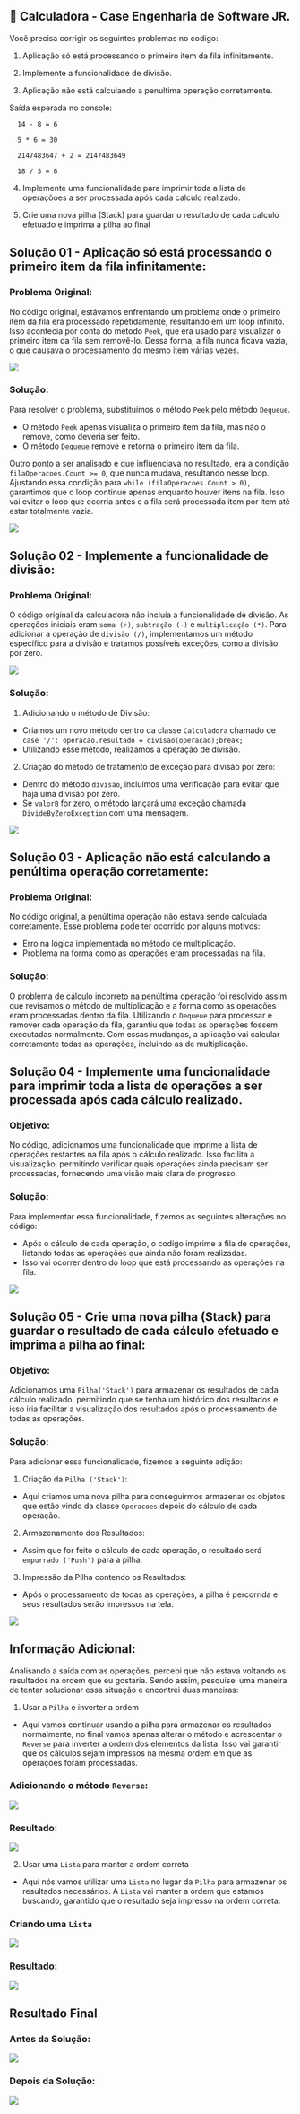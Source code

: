 ## 🧮 Calculadora - Case Engenharia de Software JR.

Você precisa corrigir os seguintes problemas no codigo:

1. Aplicação só está processando o primeiro item da fila infinitamente.

2. Implemente a funcionalidade de divisão.

3. Aplicação não está calculando a penultima operação corretamente.

Saída esperada no console:

```saída
  14 - 8 = 6

  5 * 6 = 30

  2147483647 + 2 = 2147483649

  18 / 3 = 6
```

4. Implemente uma funcionalidade para imprimir toda a lista de operaçõoes a ser processada após cada calculo realizado.

5. Crie uma nova pilha (Stack) para guardar o resultado de cada calculo efetuado e imprima a pilha ao final

## Solução 01 - Aplicação só está processando o primeiro item da fila infinitamente:

### Problema Original:

No código original, estávamos enfrentando um problema onde o primeiro item da fila era processado repetidamente, resultando em um loop infinito. Isso acontecia por conta do método `Peek`, que era usado para visualizar o primeiro item da fila sem removê-lo. Dessa forma, a fila nunca ficava vazia, o que causava o processamento do mesmo item várias vezes.

<img src="https://i.imgur.com/g0RFsz8.png">

### Solução:

Para resolver o problema, substituímos o método `Peek` pelo método `Dequeue`.

- O método `Peek` apenas visualiza o primeiro item da fila, mas não o remove, como deveria ser feito.
- O método `Dequeue` remove e retorna o primeiro item da fila.

Outro ponto a ser analisado e que influenciava no resultado, era a condição `filaOperacoes.Count >= 0`, que nunca mudava, resultando nesse loop. Ajustando essa condição para `while (filaOperacoes.Count > 0)`, garantimos que o loop continue apenas enquanto houver itens na fila. Isso vai evitar o loop que ocorria antes e a fila será processada item por item até estar totalmente vazia.

<img src="https://i.imgur.com/S4DdCj3.png">

## Solução 02 - Implemente a funcionalidade de divisão:

### Problema Original:

O código original da calculadora não incluía a funcionalidade de divisão. As operações iniciais eram `soma (+)`, `subtração (-)` e `multiplicação (*)`. Para adicionar a operação de `divisão (/)`, implementamos um método específico para a divisão e tratamos possíveis exceções, como a divisão por zero.

<img src="https://i.imgur.com/Jl24O3K.png">

### Solução:

1. Adicionando o método de Divisão:

- Criamos um novo método dentro da classe `Calculadora` chamado de `case '/': operacao.resultado = divisao(operacao);break;`
- Utilizando esse método, realizamos a operação de divisão.

2. Criação do método de tratamento de exceção para divisão por zero:

- Dentro do método `divisão`, incluímos uma verificação para evitar que haja uma divisão por zero.
- Se `valorB` for zero, o método lançará uma exceção chamada `DivideByZeroException` com uma mensagem.

<img src="https://i.imgur.com/v27aihH.png">

## Solução 03 - Aplicação não está calculando a penúltima operação corretamente:

### Problema Original:

No código original, a penúltima operação não estava sendo calculada corretamente. Esse problema pode ter ocorrido por alguns motivos:

- Erro na lógica implementada no método de multiplicação.
- Problema na forma como as operações eram processadas na fila.

### Solução:

O problema de cálculo incorreto na penúltima operação foi resolvido assim que revisamos o método de multiplicação e a forma como as operações eram processadas dentro da fila. Utilizando o `Dequeue` para processar e remover cada operação da fila, garantiu que todas as operações fossem executadas normalmente. Com essas mudanças, a aplicação vai calcular corretamente todas as operações, incluindo as de multiplicação.

## Solução 04 - Implemente uma funcionalidade para imprimir toda a lista de operações a ser processada após cada cálculo realizado.

### Objetivo:

No código, adicionamos uma funcionalidade que imprime a lista de operações restantes na fila após o cálculo realizado. Isso facilita a visualização, permitindo verificar quais operações ainda precisam ser processadas, fornecendo uma visão mais clara do progresso.

### Solução:

Para implementar essa funcionalidade, fizemos as seguintes alterações no código:

- Após o cálculo de cada operação, o codigo imprime a fila de operações, listando todas as operações que ainda não foram realizadas.
- Isso vai ocorrer dentro do loop que está processando as operações na fila.

 <img src="https://i.imgur.com/sZQm200.png">

## Solução 05 - Crie uma nova pilha (Stack) para guardar o resultado de cada cálculo efetuado e imprima a pilha ao final:

### Objetivo:

Adicionamos uma `Pilha('Stack')` para armazenar os resultados de cada cálculo realizado, permitindo que se tenha um histórico dos resultados e isso iria facilitar a visualização dos resultados após o processamento de todas as operações.

### Solução:

Para adicionar essa funcionalidade, fizemos a seguinte adição:

1. Criação da `Pilha ('Stack')`:

- Aqui criamos uma nova pilha para conseguirmos armazenar os objetos que estão vindo da classe `Operacoes` depois do cálculo de cada operação.

2. Armazenamento dos Resultados:

- Assim que for feito o cálculo de cada operação, o resultado será `empurrado ('Push')` para a pilha.

3. Impressão da Pilha contendo os Resultados:

- Após o processamento de todas as operações, a pilha é percorrida e seus resultados serão impressos na tela.

<img src="https://i.imgur.com/wZEKSdS.png">

## Informação Adicional:

Analisando a saída com as operações, percebi que não estava voltando os resultados na ordem que eu gostaria. Sendo assim, pesquisei uma maneira de tentar solucionar essa situação e encontrei duas maneiras:

1. Usar a `Pilha` e inverter a ordem

- Aqui vamos continuar usando a pilha para armazenar os resultados normalmente, no final vamos apenas alterar o método e acrescentar o `Reverse` para inverter a ordem dos elementos da lista. Isso vai garantir que os cálculos sejam impressos na mesma ordem em que as operações foram processadas.

### Adicionando o método `Reverse`:
<img src="https://i.imgur.com/J2RtK86.png">

### Resultado:
<img src="https://i.imgur.com/gKoXBGf.png">

2. Usar uma `Lista` para manter a ordem correta

- Aqui nós vamos utilizar uma `Lista` no lugar da `Pilha` para armazenar os resultados necessários. A `Lista` vai manter a ordem que estamos buscando, garantido que o resultado seja impresso na ordem correta.

### Criando uma `Lista`
<img src="https://i.imgur.com/LhnKo2C.png">

### Resultado:

<img src="https://i.imgur.com/Zc3fefX.png">


## Resultado Final

### Antes da Solução:

<img src="https://i.imgur.com/RfgCkiK.png"> 

### Depois da Solução:

<img src="https://i.imgur.com/9sYiZuU.png">
